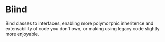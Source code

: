 # Biind
Bind classes to interfaces, enabling more polymorphic inheritence and extensability of code you don't own, or making using legacy code slightly more enjoyable.
